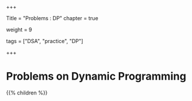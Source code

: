+++

Title = "Problems : DP"
chapter = true

weight = 9

tags = ["DSA", "practice", "DP"]

+++

# Problems on Dynamic Programming

{{% children %}}

